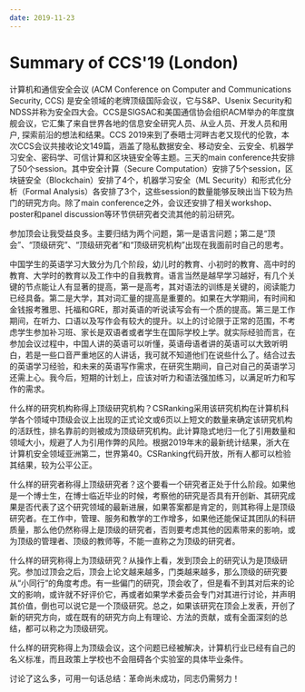 ```yaml
---
date: 2019-11-23
---
```


# Summary of CCS'19 (London)

计算机和通信安全会议 (ACM Conference on Computer and Communications Security, CCS) 是安全领域的老牌顶级国际会议，它与S&P、Usenix Security和NDSS并称为安全四大会。CCS是SIGSAC和美国通信协会组织ACM举办的年度旗舰会议，它汇集了来自世界各地的信息安全研究人员、从业人员、开发人员和用户, 探索前沿的想法和结果。CCS 2019来到了泰晤士河畔古老又现代的伦敦，本次CCS会议共接收论文149篇，涵盖了隐私数据安全、移动安全、云安全、机器学习安全、密码学、可信计算和区块链安全等主题。三天的main conference共安排了50个session。其中安全计算（Secure Computation）安排了5个session，区块链安全（Blockchain）安排了4个，机器学习安全（ML Security）和形式化分析（Formal Analysis）各安排了3个，这些session的数量能够反映出当下较为热门的研究方向。除了main conference之外，会议还安排了相关workshop、poster和panel discussion等环节供研究者交流其他的前沿研究。

参加顶会让我受益良多。主要归结为两个问题，第一是语言问题；第二是“顶会”、“顶级研究”、“顶级研究者”和“顶级研究机构”出现在我面前时自己的思考。

中国学生的英语学习大致分为几个阶段，幼儿时的教育、小初时的教育、高中时的教育、大学时的教育以及工作中的自我教育。语言当然是越早学习越好，有几个关键的节点能让人有显著的提高，第一是高考，其对语法的训练是关键的，阅读能力已经具备。第二是大学，其对词汇量的提高是重要的。如果在大学期间，有时间和金钱报考雅思、托福和GRE，那对英语的听说读写会有一个质的提高。第三是工作期间，在听力、口语以及写作会有较大的提升。以上的讨论限于正常的范围，不考虑学生参加补习班、家长是双语者或者学生在国际学校上学。就实际经验而言，在参加会议过程中，中国人讲的英语可以听懂，英语母语者讲的英语可以大致听明白，若是一些口音严重地区的人讲话，我可就不知道他们在说些什么了。结合过去的英语学习经验，和未来的英语写作需求，在研究生期间，自己对自己的英语学习还需上心。我今后，短期的计划上，应该对听力和语法强加练习，以满足听力和写作的需求。

什么样的研究机构称得上顶级研究机构？CSRanking采用该研究机构在计算机科学各个领域中顶级会议上出现的正式论文或6页以上短文的数量来确定该研究机构的活跃性，排名靠前的则被成为顶级研究机构。此计算隐式地归一化了引用数量和领域大小，规避了人为引用作弊的风险。根据2019年末的最新统计结果，浙大在计算机安全领域亚洲第二，世界第40。CSRanking代码开放，所有人都可以检验其结果，较为公平公正。

什么样的研究者称得上顶级研究者？这个要看一个研究者正处于什么阶段。如果他是一个博士生，在博士临近毕业的时候，考察他的研究是否具有开创新、其研究成果是否代表了这个研究领域的最新进展，如果答案都是肯定的，则其称得上是顶级研究者。在工作中，管理、服务和教学的工作增多，如果他还能保证其团队的科研质量，那么他仍然称得上是顶级的研究者，否则要考虑其他的因素带来的影响，或为顶级的管理者、顶级的教师等，不能一直称之为顶级的研究者。

什么样的研究称得上为顶级研究？从操作上看，发到顶会上的研究认为是顶级研究。参加过顶会之后，顶会上论文越来越多，门类越来越多，那么顶级的研究要从“小同行”的角度考虑。有一些偏门的研究，顶会收了，但是看不到其对后来的论文的影响，或许就不好评价它，再或者如果学术委员会专门对其进行讨论，并声明其价值，倒也可以说它是一个顶级研究。总之，如果该研究在顶会上发表，开创了新的研究方向，或在既有的研究方向上有理论、方法的贡献，或有全面深刻的总结，都可以称之为顶级研究。

什么样的研究称得上为顶级会议，这个问题已经被解决，计算机行业已经有自己的名义标准，而且政策上学校也不会阻碍各个实验室的具体毕业条件。

讨论了这么多，可用一句话总结：革命尚未成功，同志仍需努力！